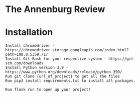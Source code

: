 # The Annenburg Review

# Installation

    Install chromedriver - https://chromedriver.storage.googleapis.com/index.html?path=108.0.5359.71/
    Install Git Bash for your respective system - https://git-scm.com/downloads
    Install Python version 3.9 - https://www.python.org/downloads/release/python-390/
    Run git clone {url_of_project} to get all the files
    Run pip3 install requirements.txt to install all packages.

    Run flask run to open up your project!
